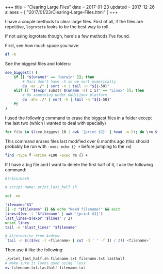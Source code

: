 +++
title = "Clearing Large Files"
date = 2017-01-23
updated = 2017-12-26
aliases = [ "2017/01/23/Clearing-Large-Files.html" ]
+++

I have a couple methods to clear large files. First of all, if the files are repetitive, `logrotate` looks to be the best way to roll.

If not using logrotate though, here's a few methods I've found.

First, see how much space you have:

```bash
df -h
```

See the biggest files and folders:

```bash
see_biggest() {
    if [[ "$(uname)" == "Darwin" ]]; then
        # Macs don't have -h so we sort numerically
        du -ax ./* | sort -n | tail -n "${1-50}"
    elif [[ "$(expr substr $(uname -s) 1 5)" == "Linux" ]]; then
        # Do something under GNU/Linux platform
        du -ahx ./* | sort -h | tail -n "${1-50}"
    fi
}

```

I used the following command to erase the biggest files in a folder except the last two (which I wanted to deal with specially)

```bash
for file in $(see_biggest 10 | awk '{print $2}' | head -n-2); do \rm $file; done
```

This command erases files last modified over 6 months ago (this should probably be run with `-exec echo {} +` before jumping to the `rm`)

```bash
find -type f -mtime +180 -exec rm {} +
```

If I have a big file and I want to delete the first half of it, I use the following command:

```bash
#!/bin/bash

# script name: print_last_half.sh

set -eu

filename="$1"
[[ -z "$filename" ]] && echo "Need filename!" && exit
lines=$(wc -l "$filename" | awk '{print $1}')
last_lines=$(expr "$lines" / 2)
unset lines
tail -n "$last_lines" "$filename"
```

```bash
# Alternative from Andrew
`tail -n $(($(wc -l <filename> | cut -d ' ' -f 1) / 2)) <filename>`
```

Then use it like the following:

```bash
./print_last_half.sh filename.txt filename.txt.lasthalf
# make sure it looks good using `less`
mv filename.txt.lasthalf filename.txt
```


